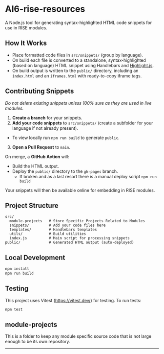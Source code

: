 # AI6-rise-resources

A Node.js tool for generating syntax-highlighted HTML code snippets for use in RISE modules.

## How It Works

- Place formatted code files in `src/snippets/` (group by language).
- On build each file is converted to a standalone, syntax-highlighted (based on language) HTML snippet using Handlebars and [Highlight.js](https://highlightjs.org/).
- On build output is written to the `public/` directory, including an `index.html` and an `iframes.html` with ready-to-copy iframe tags.

## Contributing Snippets

_Do not delete existing snippets unless 100% sure as they are used in live modules._

1. **Create a branch** for your snippets.
2. **Add your code snippets** to `src/snippets/` (create a subfolder for your language if not already present).

- To view locally run `npm run build` to generate `public`.

3. **Open a Pull Request** to `main`.

On merge, a **GitHub Action** will:

- Build the HTML output.
- Deploy the `public/` directory to the `gh-pages` branch.
  - If broken and as a last resort there is a manual deploy script `npm run build`

Your snippets will then be available online for embedding in RISE modules.

## Project Structure

```
src/
  module-projects   # Store Specific Projects Related to Modules 
  snippets/         # Add your code files here
  templates/        # Handlebars templates
  utils/            # Build utilities
  index.js          # Main script for processing snippets
public/             # Generated HTML output (auto-deployed)
```

## Local Development

```sh
npm install
npm run build
```

## Testing

This project uses Vitest (https://vitest.dev/) for testing. To run tests:

```sh
npm test
```

## module-projects

This is a folder to keep any module specific source code that is not large enough to be its own repository.

---